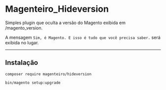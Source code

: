 # Magenteiro_Hideversion

Simples plugin que oculta a versão do Magento exibida em /magento_version.

A mensagem `Sim, é Magento. E isso é tudo que você precisa saber.` será exibida no lugar.  

---

## Instalação

`composer require magenteiro/hideversion`

`bin/magento setup:upgrade`

